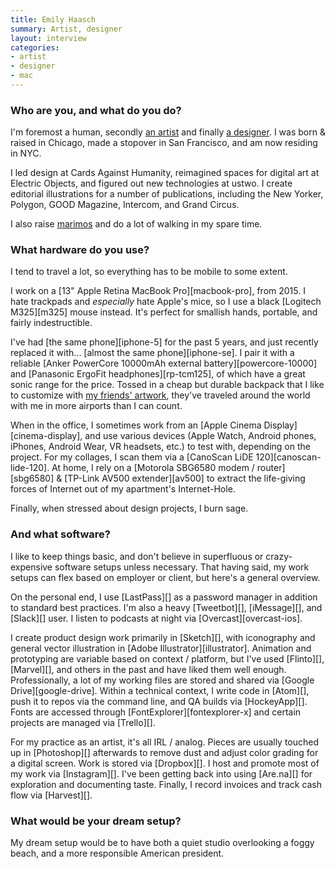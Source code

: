 ```yaml
---
title: Emily Haasch
summary: Artist, designer
layout: interview
categories:
- artist
- designer
- mac
---
```


### Who are you, and what do you do?

I'm foremost a human, secondly [an artist](https://www.instagram.com/emhaasch/ "Emily's Instagram account.") and finally [a designer](http://www.emilyhaasch.com/ "Emily's website."). I was born & raised in Chicago, made a stopover in San Francisco, and am now residing in NYC.

I led design at Cards Against Humanity, reimagined spaces for digital art at Electric Objects, and figured out new technologies at ustwo. I create editorial illustrations for a number of publications, including the New Yorker, Polygon, GOOD Magazine, Intercom, and Grand Circus.

I also raise [marimos](https://en.wikipedia.org/wiki/Marimo "The Wikipedia entry on Marimos.") and do a lot of walking in my spare time.

### What hardware do you use?

I tend to travel a lot, so everything has to be mobile to some extent.

I work on a [13" Apple Retina MacBook Pro][macbook-pro], from 2015. I hate trackpads and _especially_ hate Apple's mice, so I use a black [Logitech M325][m325] mouse instead. It's perfect for smallish hands, portable, and fairly indestructible.

I've had [the same phone][iphone-5] for the past 5 years, and just recently replaced it with... [almost the same phone][iphone-se]. I pair it with a reliable [Anker PowerCore 10000mAh external battery][powercore-10000] and [Panasonic ErgoFit headphones][rp-tcm125], of which have a great sonic range for the price. Tossed in a cheap but durable backpack that I like to customize with [my friends' artwork](http://www.ryantroyford.bigcartel.com/product/see-you-out-there "Ryan Troyford's traveller patch."), they've traveled around the world with me in more airports than I can count.

When in the office, I sometimes work from an [Apple Cinema Display][cinema-display], and use various devices (Apple Watch, Android phones, iPhones, Android Wear, VR headsets, etc.) to test with, depending on the project. For my collages, I scan them via a [CanoScan LiDE 120][canoscan-lide-120]. At home, I rely on a [Motorola SBG6580 modem / router][sbg6580] & [TP-Link AV500 extender][av500] to extract the life-giving forces of Internet out of my apartment's Internet-Hole.

Finally, when stressed about design projects, I burn sage.

### And what software?

I like to keep things basic, and don't believe in superfluous or crazy-expensive software setups unless necessary. That having said, my work setups can flex based on employer or client, but here's a general overview.

On the personal end, I use [LastPass][] as a password manager in addition to standard best practices. I'm also a heavy [Tweetbot][], [iMessage][], and [Slack][] user. I listen to podcasts at night via [Overcast][overcast-ios].

I create product design work primarily in [Sketch][], with iconography and general vector illustration in [Adobe Illustrator][illustrator]. Animation and prototyping are variable based on context / platform, but I've used [Flinto][], [Marvel][], and others in the past and have liked them well enough. Professionally, a lot of my working files are stored and shared via [Google Drive][google-drive]. Within a technical context, I write code in [Atom][], push it to repos via the command line, and QA builds via [HockeyApp][]. Fonts are accessed through [FontExplorer][fontexplorer-x] and certain projects are managed via [Trello][].

For my practice as an artist, it's all IRL / analog. Pieces are usually touched up in [Photoshop][] afterwards to remove dust and adjust color grading for a digital screen. Work is stored via [Dropbox][]. I host and promote most of my work via [Instagram][]. I've been getting back into using [Are.na][] for exploration and documenting taste. Finally, I record invoices and track cash flow via [Harvest][].

### What would be your dream setup?

My dream setup would be to have both a quiet studio overlooking a foggy beach, and a more responsible American president.